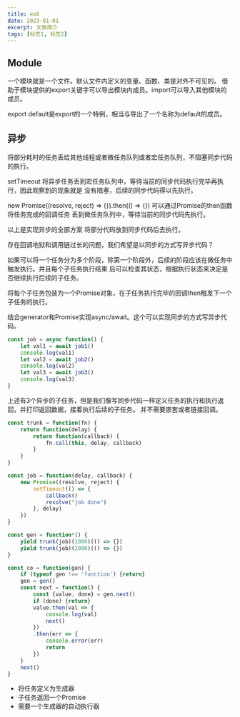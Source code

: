 ```yaml
---
title: es6
date: 2023-01-01
excerpt: 文章简介
tags: [标签1, 标签2]
---
```


## Module
一个模块就是一个文件。默认文件内定义的变量、函数、类是对外不可见的。
借助于模块提供的export关键字可以导出模块内成员。import可以导入其他模块的成员。

export default是export的一个特例，相当与导出了一个名称为default的成员。

## 异步
将部分耗时的任务丢给其他线程或者微任务队列或者宏任务队列，不阻塞同步代码的执行。

setTimeout 将异步任务丢到宏任务队列中，等待当前的同步代码执行完毕再执行，因此观察到的现象就是
没有阻塞，后续的同步代码得以先执行。

new Promise((resolve, reject) => {}).then(() => {}) 可以通过Promise的then函数将任务完成的回调任务
丢到微任务队列中，等待当前的同步代码先执行。

以上是实现异步的全部方案 将部分代码放到同步代码后去执行。

存在回调地狱和调用链过长的问题，我们希望是以同步的方式写异步代码？

如果可以将一个任务分为多个阶段，除第一个阶段外，后续的阶段应该在微任务中触发执行。并且每个子任务执行结束
后可以检查其状态，根据执行状态来决定是否继续执行后续的子任务。

将每个子任务包装为一个Promise对象，在子任务执行完毕的回调then触发下一个子任务的执行。

结合generator和Promise实现async/await。这个可以实现同步的方式写异步代码。
```js
const job = async function() {
	let val1 = await job1()
	console.log(val1)
	let val2 = await job2()
	console.log(val2)
	let val3 = await job3()
	console.log(val3)
}
```
上述有3个异步的子任务，但是我们像写同步代码一样定义任务的执行和执行返回，并打印返回数据，接着执行后续的子任务。
并不需要嵌套或者链接回调。

```js
const trunk = function(fn) {
	return function(delay) {
		return function(callback) {
			fn.call(this, delay, callback)
		}
	}
}

const job = function(delay, callback) {
	new Promise((resolve, reject) {
		setTimeout(() => {
			callback()
			resolve("job done")
		}, delay)
	})
}

const gen = function*() {
	yield trunk(job)(1000)(() => {})
	yield trunk(job)(2000)(() => {})
}

const co = function(gen) {
	if (typeof gen !== 'function') {return}
	gen = gen()
	const next = function() {
		const {value, done} = gen.next()
		if (done) {return}
		value.then(val => {
			console.log(val)
			next()
		})
		.then(err => {
			console.error(err)
			return
		})
	}
	next()
}
```

- 将任务定义为生成器
- 子任务返回一个Promise
- 需要一个生成器的自动执行器
